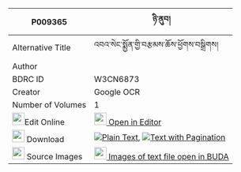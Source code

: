 |P009365|ཉི་ནུབ། 
| --- | --- 
|Alternative Title |འབའ་སེང་སྨྱོན་གྱི་བརྩམས་ཆོས་ཕྱོགས་བསྒྲིགས།
|Author | 
|BDRC ID | W3CN6873
|Creator | Google OCR
|Number of Volumes| 1
|<img width="25" src="https://img.icons8.com/color/25/000000/edit-property.png">Edit Online| [<img width="25" src="https://avatars.githubusercontent.com/u/45091458?s=200&v=4"> Open in Editor](http://editor.openpecha.org/P009365)
|<img width="25" src="https://img.icons8.com/fluent/48/000000/download-2.png"/>  Download | [![](https://img.icons8.com/color/20/000000/txt.png)Plain Text](https://github.com/Openpecha/P009365/releases/download/v1/nyinub_plain_P009365.zip), [![](https://img.icons8.com/color/20/000000/txt.png)Text with Pagination](https://github.com/Openpecha/P009365/releases/download/v1/nyinub_pages_P009365.zip)
|<img width="25" src="https://img.icons8.com/plasticine/100/000000/pictures-folder.png"/>  Source Images | [<img width="25" src="https://library.bdrc.io/icons/BUDA-small.svg"> Images of text file open in BUDA](https://library.bdrc.io/show/bdr:W3CN6873)